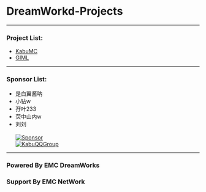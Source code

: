 # DreamWorkd-Projects
------------
### Project List:
- [KabuMC](KabuMC)
- [GIML](GIML)
------------
### Sponsor List:
- 是白翼酱呐
- 小钻w
- 孖叶233
- 荧中山内w
- 刘刘
  <br><br>
  [![Sponsor](https://img.shields.io/badge/Sponsor-EMC_DreamWorks-green?style=for-the-badge)]({https://afdian.net/@Ely_Official})
  <br>
  [![KabuQQGroup](https://img.shields.io/badge/Join-Kabu_QQ_Group-blue?style=for-the-badge)]({https://jq.qq.com/?_wv=1027&k=iJTcpGJf})
------------
### Powered By EMC DreamWorks
### Support By EMC NetWork
